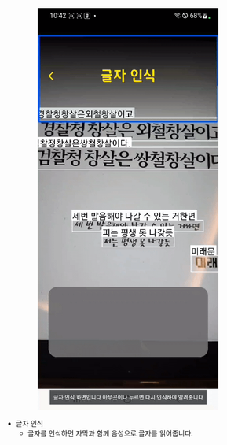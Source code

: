 <div align="center">
<img src="./../gif/Blind_scan_text.gif"/>
</div>

- 글자 인식
    - 글자를 인식하면 자막과 함께 음성으로 글자를 읽어줍니다.